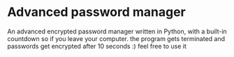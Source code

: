 # Advanced password manager
An advanced encrypted password manager written in Python, with a built-in countdown so if you leave your computer. the program gets terminated and passwords get encrypted after 10 seconds :) feel free to use it
